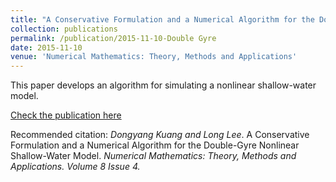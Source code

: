```yaml
---
title: "A Conservative Formulation and a Numerical Algorithm for the Double-Gyre Nonlinear Shallow-Water Model"
collection: publications
permalink: /publication/2015-11-10-Double Gyre
date: 2015-11-10
venue: 'Numerical Mathematics: Theory, Methods and Applications'
---
```


This paper develops an algorithm for simulating a nonlinear shallow-water model.

[Check the publication here](https://www.cambridge.org/core/journals/numerical-mathematics-theory-methods-and-applications/article/conservative-formulation-and-a-numerical-algorithm-for-the-doublegyre-nonlinear-shallowwater-model/AFF736980A1432DF5594D4E16D8E3A2C)

Recommended citation: *Dongyang Kuang and Long Lee*. A Conservative Formulation and a Numerical Algorithm for the Double-Gyre Nonlinear Shallow-Water Model. <i>Numerical Mathematics: Theory, Methods and Applications. Volume 8 Issue 4.</i>
